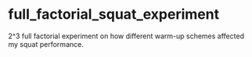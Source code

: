 # full_factorial_squat_experiment
2^3 full factorial experiment on how different warm-up schemes affected my squat performance.
